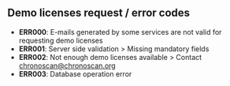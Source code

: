 

## Demo licenses request / error codes


* **ERR000**: E-mails generated by some services are not valid for requesting demo licenses
* **ERR001**: Server side validation > Missing mandatory fields 
* **ERR002**: Not enough demo licenses available > Contact chronoscan@chronoscan.org 
* **ERR003**: Database operation error
